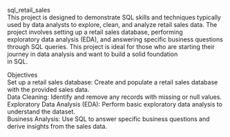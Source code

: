 sql_retail_sales 
<br>
This project is designed to demonstrate SQL skills and techniques typically used by data analysts to explore, clean, and analyze retail sales data. The project involves setting up a retail sales database, performing
<br>
exploratory data analysis (EDA), and answering specific business questions through SQL queries. This project is ideal for those who are starting their journey in data analysis and want to build a solid foundation
<br>
in SQL.
<br>

Objectives
<br>
Set up a retail sales database: Create and populate a retail sales database with the provided sales data.
<br>
Data Cleaning: Identify and remove any records with missing or null values.
<br>
Exploratory Data Analysis (EDA): Perform basic exploratory data analysis to understand the dataset.
<br>
Business Analysis: Use SQL to answer specific business questions and derive insights from the sales data.
